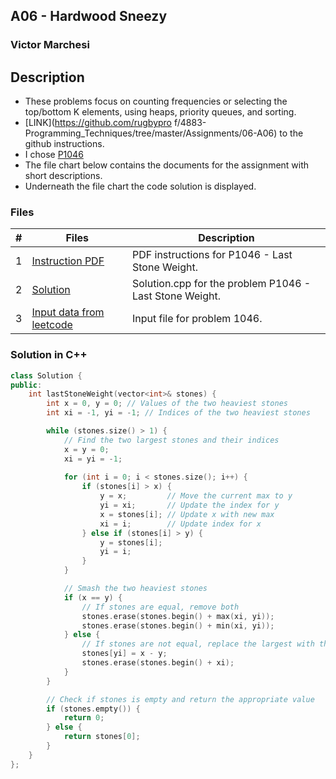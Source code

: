 ## A06 - Hardwood Sneezy
### Victor Marchesi

## Description

- These problems focus on counting frequencies or selecting the top/bottom K elements, using heaps, priority queues, and sorting.
- [LINK](https://github.com/rugbypro f/4883-Programming_Techniques/tree/master/Assignments/06-A06) to the github instructions.
- I chose [P1046](https://leetcode.com/problems/last-stone-weight/)
- The file chart below contains the documents for the assignment with short descriptions.
- Underneath the file chart the code solution is displayed.

### Files

|   #   | Files    | Description                      |
| :---: | -------- | -------------------------------- |
|  1  | [Instruction PDF](./p1046.pdf) | PDF instructions for P1046 - Last Stone Weight. |
|  2  | [Solution](./solution.cpp) | Solution.cpp for the problem P1046 - Last Stone Weight. |
|  3  | [Input data from leetcode](./input.txt) | Input file for problem 1046. |

### Solution in C++
```c++
class Solution {
public:
    int lastStoneWeight(vector<int>& stones) {
        int x = 0, y = 0; // Values of the two heaviest stones
        int xi = -1, yi = -1; // Indices of the two heaviest stones

        while (stones.size() > 1) {
            // Find the two largest stones and their indices
            x = y = 0;
            xi = yi = -1;
            
            for (int i = 0; i < stones.size(); i++) {
                if (stones[i] > x) {
                    y = x;         // Move the current max to y
                    yi = xi;       // Update the index for y
                    x = stones[i]; // Update x with new max
                    xi = i;        // Update index for x
                } else if (stones[i] > y) {
                    y = stones[i];
                    yi = i;
                }
            }

            // Smash the two heaviest stones
            if (x == y) {
                // If stones are equal, remove both
                stones.erase(stones.begin() + max(xi, yi));
                stones.erase(stones.begin() + min(xi, yi));
            } else {
                // If stones are not equal, replace the largest with the result of (x - y) and remove the second largest
                stones[yi] = x - y;
                stones.erase(stones.begin() + xi);
            }
        }

        // Check if stones is empty and return the appropriate value
        if (stones.empty()) {
            return 0;
        } else {
            return stones[0];
        }
    }
};